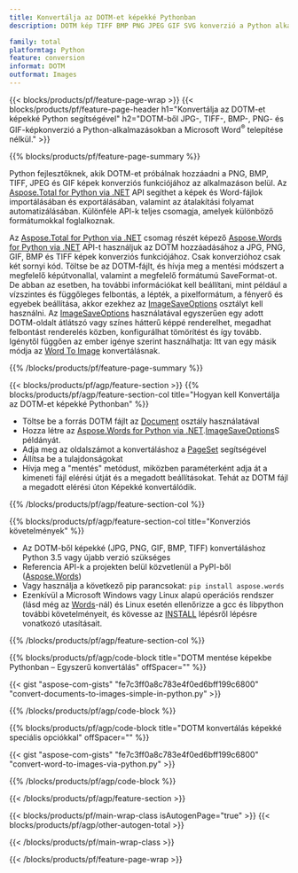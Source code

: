 ```yaml
---
title: Konvertálja az DOTM-et képekké Pythonban
description: DOTM kép TIFF BMP PNG JPEG GIF SVG konverzió a Python alkalmazásokban Microsoft Word használata nélkül 

family: total
platformtag: Python
feature: conversion
informat: DOTM
outformat: Images
---
```

{{< blocks/products/pf/feature-page-wrap >}}
{{< blocks/products/pf/feature-page-header h1="Konvertálja az DOTM-et képekké Python segítségével" h2="DOTM-ből JPG-, TIFF-, BMP-, PNG- és GIF-képkonverzió a Python-alkalmazásokban a Microsoft Word<sup>&reg;</sup> telepítése nélkül." >}}

{{% blocks/products/pf/feature-page-summary %}}

Python fejlesztőknek, akik DOTM-et próbálnak hozzáadni a PNG, BMP, TIFF, JPEG és GIF képek konverziós funkciójához az alkalmazáson belül. Az [Aspose.Total for Python via .NET](https://products.aspose.com/total/python-net/) API segíthet a képek és Word-fájlok importálásában és exportálásában, valamint az átalakítási folyamat automatizálásában. Különféle API-k teljes csomagja, amelyek különböző formátumokkal foglalkoznak. 

Az [Aspose.Total for Python via .NET](https://products.aspose.com/total/python-net/) csomag részét képező [Aspose.Words for Python via .NET](https://products.aspose.com/words/python-net/) API-t használjuk az DOTM hozzáadásához a JPG, PNG, GIF, BMP és TIFF képek konverziós funkciójához. Csak konverzióhoz csak két sornyi kód. Töltse be az DOTM-fájlt, és hívja meg a mentési módszert a megfelelő képútvonallal, valamint a megfelelő formátumú SaveFormat-ot. De abban az esetben, ha további információkat kell beállítani, mint például a vízszintes és függőleges felbontás, a lépték, a pixelformátum, a fényerő és egyebek beállítása, akkor ezekhez az [ImageSaveOptions](https://reference.aspose.com/words/python-net/aspose.words.saving/imagesaveoptions/) osztályt kell használni. Az [ImageSaveOptions](https://reference.aspose.com/words/python-net/aspose.words.saving/imagesaveoptions/) használatával egyszerűen egy adott DOTM-oldalt átlátszó vagy színes hátterű képpé renderelhet, megadhat felbontást renderelés közben, konfigurálhat tömörítést és így tovább. Igénytől függően az ember igénye szerint használhatja: Itt van egy másik módja az [Word To Image](https://products.aspose.com/words/python-net/conversion/word-to-image/) konvertálásnak.

{{% /blocks/products/pf/feature-page-summary %}}

{{< blocks/products/pf/agp/feature-section >}}
{{% blocks/products/pf/agp/feature-section-col title="Hogyan kell Konvertálja az DOTM-et képekké Pythonban" %}}
- Töltse be a forrás DOTM fájlt az [Document](https://reference.aspose.com/words/python-net/aspose.words/document/) osztály használatával
- Hozza létre az [Aspose.Words for Python via .NET](https://products.aspose.com/words/python-net/).[ImageSaveOptions](https://reference.aspose.com/words/python-net/aspose.words.saving/imagesaveoptions/)S példányát.
- Adja meg az oldalszámot a konvertáláshoz a [PageSet](https://reference.aspose.com/words/python-net/aspose.words.saving/pageset/) segítségével
- Állítsa be a tulajdonságokat
- Hívja meg a "mentés" metódust, miközben paraméterként adja át a kimeneti fájl elérési útját és a megadott beállításokat. Tehát az DOTM fájl a megadott elérési úton Képekké konvertálódik.

{{% /blocks/products/pf/agp/feature-section-col %}}

{{% blocks/products/pf/agp/feature-section-col title="Konverziós követelmények" %}}

- Az DOTM-ből képekké (JPG, PNG, GIF, BMP, TIFF) konvertáláshoz Python 3.5 vagy újabb verzió szükséges
- Referencia API-k a projekten belül közvetlenül a PyPI-ből ([Aspose.Words](https://pypi.org/project/aspose-words/))
- Vagy használja a következő pip parancsokat: ```pip install aspose.words```
- Ezenkívül a Microsoft Windows vagy Linux alapú operációs rendszer (lásd még az [Words](https://docs.aspose.com/words/python-net/system-requirements/)-nál) és Linux esetén ellenőrizze a gcc és libpython további követelményeit, és kövesse az [INSTALL](https://docs.aspose.com/words/python-net/installation/) lépésről lépésre vonatkozó utasításait.
 

{{% /blocks/products/pf/agp/feature-section-col %}}

{{% blocks/products/pf/agp/code-block title="DOTM mentése képekbe Pythonban – Egyszerű konvertálás" offSpacer="" %}}

{{< gist "aspose-com-gists" "fe7c3ff0a8c783e4f0ed6bff199c6800" "convert-documents-to-images-simple-in-python.py" >}}

{{% /blocks/products/pf/agp/code-block %}}

{{% blocks/products/pf/agp/code-block title="DOTM konvertálás képekké speciális opciókkal" offSpacer="" %}}

{{< gist "aspose-com-gists" "fe7c3ff0a8c783e4f0ed6bff199c6800" "convert-word-to-images-via-python.py" >}}

{{% /blocks/products/pf/agp/code-block %}}

{{< /blocks/products/pf/agp/feature-section >}}

{{< blocks/products/pf/main-wrap-class isAutogenPage="true" >}}
{{< blocks/products/pf/agp/other-autogen-total >}}

{{< /blocks/products/pf/main-wrap-class >}}

{{< /blocks/products/pf/feature-page-wrap >}}